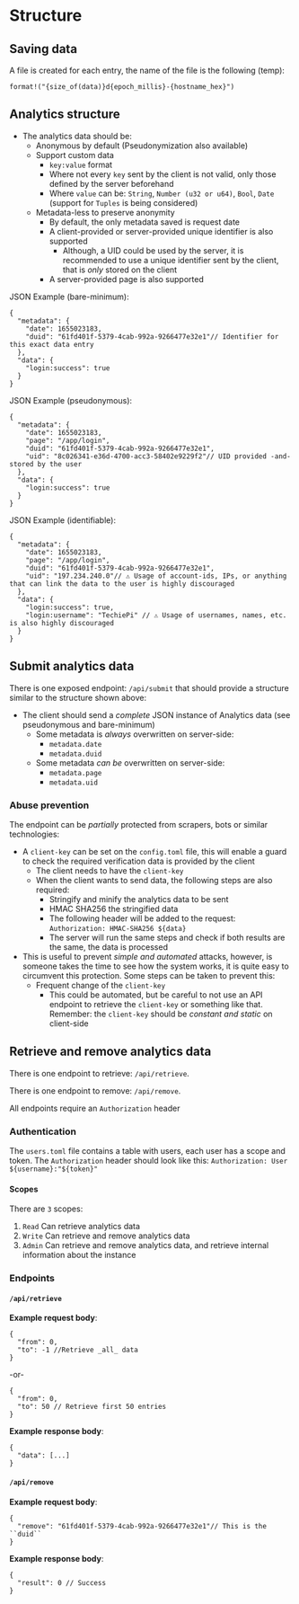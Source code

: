 # Structure

## Saving data
A file is created for each entry, the name of the file is the following (temp):

``format!("{size_of(data)}d{epoch_millis}-{hostname_hex}")``

## Analytics structure
- The analytics data should be:
  - Anonymous by default (Pseudonymization also available)
  - Support custom data
    - ``key:value`` format
    - Where not every ``key`` sent by the client is not valid, only those defined by the server beforehand
    - Where ``value`` can be: ``String``, ``Number (u32 or u64)``, ``Bool``, ``Date`` (support for ``Tuples`` is being considered)
  - Metadata-less to preserve anonymity
    - By default, the only metadata saved is request date
    - A client-provided or server-provided unique identifier is also supported
      - Although, a UID could be used by the server, it is recommended to use a unique identifier sent by the client, that is _only_ stored on the client
    - A server-provided page is also supported

JSON Example (bare-minimum):
```json5
{
  "metadata": {
    "date": 1655023183,
    "duid": "61fd401f-5379-4cab-992a-9266477e32e1"// Identifier for this exact data entry
  },
  "data": {
    "login:success": true
  }
}
```

JSON Example (pseudonymous):
```json5
{
  "metadata": {
    "date": 1655023183,
    "page": "/app/login",
    "duid": "61fd401f-5379-4cab-992a-9266477e32e1",
    "uid": "8c026341-e36d-4700-acc3-58402e9229f2"// UID provided -and- stored by the user
  },
  "data": {
    "login:success": true
  }
}
```

JSON Example (identifiable):
```json5
{
  "metadata": {
    "date": 1655023183,
    "page": "/app/login",
    "duid": "61fd401f-5379-4cab-992a-9266477e32e1",
    "uid": "197.234.240.0"// ⚠️ Usage of account-ids, IPs, or anything that can link the data to the user is highly discouraged
  },
  "data": {
    "login:success": true,
    "login:username": "TechiePi" // ⚠️ Usage of usernames, names, etc. is also highly discouraged
  }
}
```

## Submit analytics data
There is one exposed endpoint: ``/api/submit`` that should provide a structure similar to the structure shown above:
- The client should send a _complete_ JSON instance of Analytics data (see pseudonymous and bare-minimum)
  - Some metadata is _always_ overwritten on server-side:
    - ``metadata.date``
    - ``metadata.duid``
  - Some metadata _can be_ overwritten on server-side:
    - ``metadata.page``
    - ``metadata.uid``

### Abuse prevention
The endpoint can be _partially_ protected from scrapers, bots or similar technologies:
- A ``client-key`` can be set on the ``config.toml`` file, this will enable a guard to check the required verification
data is provided by the client
  - The client needs to have the ``client-key``
  - When the client wants to send data, the following steps are also required:
    - Stringify and minify the analytics data to be sent
    - HMAC SHA256 the stringified data
    - The following header will be added to the request: ``Authorization: HMAC-SHA256 ${data}``
    - The server will run the same steps and check if both results are the same, the data is processed
- This is useful to prevent _simple and automated_ attacks, however, is someone takes the time to see how the system works,
it is quite easy to circumvent this protection. Some steps can be taken to prevent this:
  - Frequent change of the ``client-key``
    - This could be automated, but be careful to not use an API endpoint to retrieve the ``client-key`` or something like that.
    Remember: the ``client-key`` should be _constant and static_ on client-side

## Retrieve and remove analytics data
There is one endpoint to retrieve: ``/api/retrieve``.

There is one endpoint to remove: ``/api/remove``.

All endpoints require an ``Authorization`` header

### Authentication
The ``users.toml`` file contains a table with users, each user has a scope and token.
The ``Authorization`` header should look like this: ``Authorization: User ${username}:"${token}"``

#### Scopes
There are ``3`` scopes:
1. ``Read`` Can retrieve analytics data
2. ``Write`` Can retrieve and remove analytics data
3. ``Admin`` Can retrieve and remove analytics data, and retrieve internal information about the instance

### Endpoints
#### ``/api/retrieve``

**Example request body**:
```json5
{
  "from": 0,
  "to": -1 //Retrieve _all_ data
}
```

-or-

```json5
{
  "from": 0,
  "to": 50 // Retrieve first 50 entries
}
```

**Example response body**:
```json5
{
  "data": [...]
}
```

#### ``/api/remove``

**Example request body**:
```json5
{
  "remove": "61fd401f-5379-4cab-992a-9266477e32e1"// This is the ``duid``
}
```

**Example response body**:
```json5
{
  "result": 0 // Success
}
```
